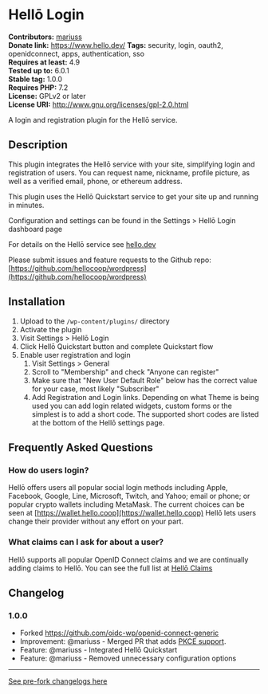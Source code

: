 # Hellō Login #
**Contributors:** [mariuss](https://profiles.wordpress.org/mariuss/)  
**Donate link:** https://www.hello.dev/
**Tags:** security, login, oauth2, openidconnect, apps, authentication, sso  
**Requires at least:** 4.9  
**Tested up to:** 6.0.1  
**Stable tag:** 1.0.0  
**Requires PHP:** 7.2  
**License:** GPLv2 or later  
**License URI:** http://www.gnu.org/licenses/gpl-2.0.html  

A login and registration plugin for the Hellō service.

## Description ##

This plugin integrates the Hellō service with your site, simplifying login and registration of users.
You can request name, nickname, profile picture, as well as a verified email, phone, or ethereum address.

This plugin uses the Hellō Quickstart service to get your site up and running in minutes.

Configuration and settings can be found in the Settings > Hellō Login dashboard page

For details on the Hellō service see [hello.dev](https://hello.dev)

Please submit issues and feature requests to the Github repo: [https://github.com/hellocoop/wordpress](https://github.com/hellocoop/wordpress)

## Installation ##

1. Upload to the `/wp-content/plugins/` directory
1. Activate the plugin
1. Visit Settings > Hellō Login
1. Click Hellō Quickstart button and complete Quickstart flow
1. Enable user registration and login
	1. Visit Settings > General
	1. Scroll to "Membership" and check "Anyone can register"
	1. Make sure that "New User Default Role" below has the correct value for your case, most likely "Subscriber"
	1. Add Registration and Login links. Depending on what Theme is being used you can add login related widgets, custom
	   forms or the simplest is to add a short code. The supported short codes are listed at the bottom of the Hellō
	   settings page.

## Frequently Asked Questions ##

### How do users login? ###

Hellō offers users all popular social login methods including Apple, Facebook, Google, Line, Microsoft, Twitch, and Yahoo;
email or phone; or popular crypto wallets including MetaMask. The current choices can be seen at [https://wallet.hello.coop](https://wallet.hello.coop)
Hellō lets users change their provider without any effort on your part.

### What claims can I ask for about a user? ###

Hellō supports all popular OpenID Connect claims and we are continually adding claims to Hellō. You can see the full list at [Hellō Claims](https://www.hello.dev/documentation/hello-claims.html)

## Changelog ##

### 1.0.0 ###

* Forked https://github.com/oidc-wp/openid-connect-generic
* Improvement: @mariuss - Merged PR that adds [PKCE support](https://github.com/oidc-wp/openid-connect-generic/pull/421).
* Feature: @mariuss - Integrated Hellō Quickstart
* Feature: @mariuss - Removed unnecessary configuration options


--------

[See pre-fork changelogs here](https://github.com/oidc-wp/openid-connect-generic/blob/main/CHANGELOG.md)
